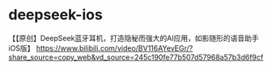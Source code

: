 # deepseek-ios

【【原创】DeepSeek蓝牙耳机，打造隐秘而强大的AI应用，如影随形的语音助手iOS版】 https://www.bilibili.com/video/BV116AYevEGr/?share_source=copy_web&vd_source=245c190fe77b507d57968a57b3d6f9cf
